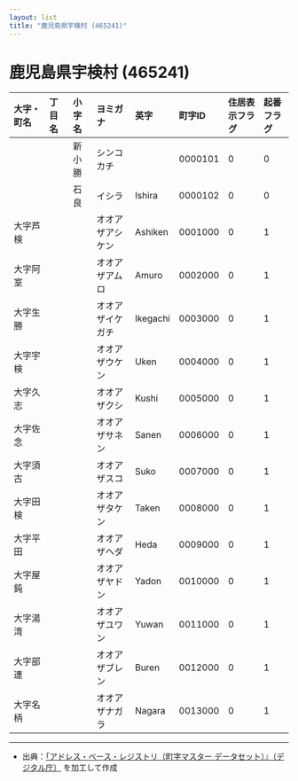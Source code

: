 ```yaml
---
layout: list
title: "鹿児島県宇検村 (465241)"
---
```


# 鹿児島県宇検村 (465241)

| 大字・町名 | 丁目名 | 小字名 | ヨミガナ | 英字 | 町字ID | 住居表示フラグ | 起番フラグ |
|:---|:---|:---|:---|:---|:---|:---|:---|
|  |  | 新小勝 |   シンコカチ |  | 0000101 | 0 | 0 |
|  |  | 石良 |   イシラ | Ishira | 0000102 | 0 | 0 |
| 大字芦検 |  |  | オオアザアシケン   | Ashiken | 0001000 | 0 | 1 |
| 大字阿室 |  |  | オオアザアムロ   | Amuro | 0002000 | 0 | 1 |
| 大字生勝 |  |  | オオアザイケガチ   | Ikegachi | 0003000 | 0 | 1 |
| 大字宇検 |  |  | オオアザウケン   | Uken | 0004000 | 0 | 1 |
| 大字久志 |  |  | オオアザクシ   | Kushi | 0005000 | 0 | 1 |
| 大字佐念 |  |  | オオアザサネン   | Sanen | 0006000 | 0 | 1 |
| 大字須古 |  |  | オオアザスコ   | Suko | 0007000 | 0 | 1 |
| 大字田検 |  |  | オオアザタケン   | Taken | 0008000 | 0 | 1 |
| 大字平田 |  |  | オオアザヘダ   | Heda | 0009000 | 0 | 1 |
| 大字屋鈍 |  |  | オオアザヤドン   | Yadon | 0010000 | 0 | 1 |
| 大字湯湾 |  |  | オオアザユワン   | Yuwan | 0011000 | 0 | 1 |
| 大字部連 |  |  | オオアザブレン   | Buren | 0012000 | 0 | 1 |
| 大字名柄 |  |  | オオアザナガラ   | Nagara | 0013000 | 0 | 1 |

---

- 出典：[「アドレス・ベース・レジストリ（町字マスター データセット）』（デジタル庁）](https://www.digital.go.jp/policies/base_registry_address/) を加工して作成